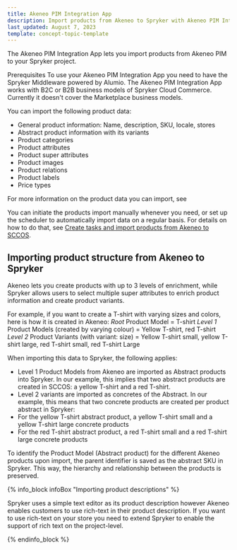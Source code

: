 ```yaml
---
title: Akeneo PIM Integration App
description: Import products from Akeneo to Spryker with Akeneo PIM Integration App
last_updated: August 7, 2023
template: concept-topic-template
---
```


The Akeneo PIM Integration App lets you import products from Akeneo PIM to your Spryker project.

Prerequisites
To use your Akeneo PIM Integration App you need to have the Spryker Middleware powered by Alumio.
The Akeneo PIM Integration App works with B2C or B2B business models of Spryker Cloud Commerce. Currently it doesn't cover the Marketplace business models.

You can import the following product data:

- General product information: Name, description, SKU, locale, stores
- Abstract product information with its variants
- Product categories
- Product attributes 
- Product super attributes
- Product images 
- Product relations
- Product labels
- Price types

For more information on the product data you can import, see

You can initiate the products import manually whenever you need, or set up the scheduler to automatically import data on a regular basis. For details on how to do that, see [Create tasks and import products from Akeneo to SCCOS](/docs/pbc/all/data-exchange/{{page.version}}/spryker-middleware-powered-by-alumio/integration-apps/akeneo-pim-integration-app/configure-the-akeneo-pim-integration-app/create-tasks-and-import-products-from-akeneo-to-sccos.html).

## Importing product structure from Akeneo to Spryker 

Akeneo lets you create products with up to 3 levels of enrichment, while Spryker allows users to select multiple super attributes to enrich product information and create product variants. 

For example, if you want to create a T-shirt with varying sizes and colors, here is how it is created in Akeneo:
*Root* Product Model = T-shirt
*Level 1* Product Models (created by varying colour) = Yellow T-shirt, red T-shirt
*Level 2* Product Variants (with variant: size) = Yellow T-shirt small, yellow T-shirt large, red T-shirt small, red T-shirt Large

When importing this data to Spryker, the following applies:
- Level 1 Product Models from Akeneo are imported as  Abstract products into Spryker. In our example, this implies that two abstract products are created in SCCOS: a yellow T-shirt and a red T-shirt.
- Level 2 variants are imported as concretes of the Abstract. In our example, this means that two concrete products are created per product abstract in Spryker: 
- For the yellow T-shirt abstract product, a yellow T-shirt small and a yellow T-shirt large concrete products
-  For the red T-shirt abstract product, a red T-shirt small and a red T-shirt large concrete products

To identify the Product Model (Abstract product) for the different Akeneo products upon import, the parent identifier is saved as the abstract SKU in Spryker. This way, the hierarchy and relationship between the products is preserved.

{% info_block infoBox "Importing product descriptions" %}

Spryker uses a simple text editor as its product description however Akeneo enables customers to use rich-text in their product description. If you want to use rich-text on your store you need to extend Spryker to enable the support of rich text on the project-level. 

{% endinfo_block %}
